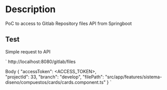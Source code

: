 # Description

PoC to access to Gitlab Repository files API from Springboot

## Test

Simple request to API

`
http://localhost:8080/gitlab/files

Body
{
    "accessToken": <ACCESS_TOKEN>,    
    "projectId": 33,
    "branch": "develop",
    "filePath": "src/app/features/sistema-diseno/compuestos/cards/cards.component.ts"
}
`

